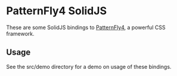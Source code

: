 # PatternFly4 SolidJS

These are some SolidJS bindings to [PatternFly4](https://www.patternfly.org/v4/components/notification-badge), a powerful CSS framework.
## Usage

See the src/demo directory for a demo on usage of these bindings.
